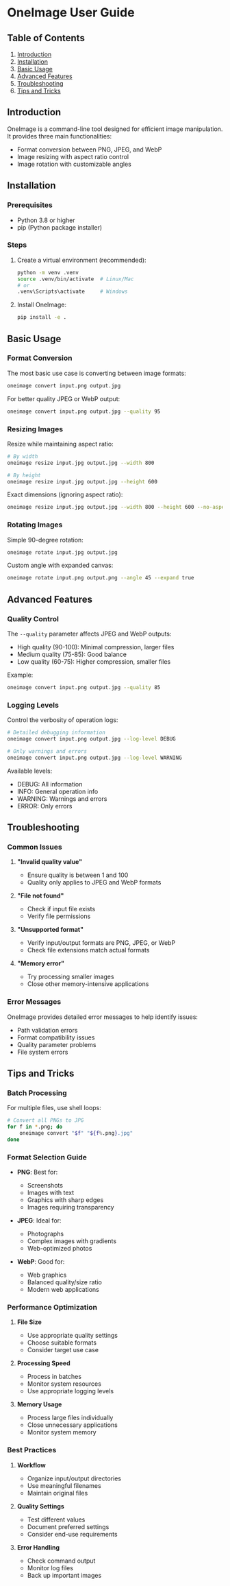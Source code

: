 # OneImage User Guide

## Table of Contents

1. [Introduction](#introduction)
2. [Installation](#installation)
3. [Basic Usage](#basic-usage)
4. [Advanced Features](#advanced-features)
5. [Troubleshooting](#troubleshooting)
6. [Tips and Tricks](#tips-and-tricks)

## Introduction

OneImage is a command-line tool designed for efficient image manipulation. It provides three main functionalities:
- Format conversion between PNG, JPEG, and WebP
- Image resizing with aspect ratio control
- Image rotation with customizable angles

## Installation

### Prerequisites

- Python 3.8 or higher
- pip (Python package installer)

### Steps

1. Create a virtual environment (recommended):
   ```bash
   python -m venv .venv
   source .venv/bin/activate  # Linux/Mac
   # or
   .venv\Scripts\activate     # Windows
   ```

2. Install OneImage:
   ```bash
   pip install -e .
   ```

## Basic Usage

### Format Conversion

The most basic use case is converting between image formats:

```bash
oneimage convert input.png output.jpg
```

For better quality JPEG or WebP output:
```bash
oneimage convert input.png output.jpg --quality 95
```

### Resizing Images

Resize while maintaining aspect ratio:
```bash
# By width
oneimage resize input.jpg output.jpg --width 800

# By height
oneimage resize input.jpg output.jpg --height 600
```

Exact dimensions (ignoring aspect ratio):
```bash
oneimage resize input.jpg output.jpg --width 800 --height 600 --no-aspect-ratio
```

### Rotating Images

Simple 90-degree rotation:
```bash
oneimage rotate input.jpg output.jpg
```

Custom angle with expanded canvas:
```bash
oneimage rotate input.png output.png --angle 45 --expand true
```

## Advanced Features

### Quality Control

The `--quality` parameter affects JPEG and WebP outputs:

- High quality (90-100): Minimal compression, larger files
- Medium quality (75-85): Good balance
- Low quality (60-75): Higher compression, smaller files

Example:
```bash
oneimage convert input.png output.jpg --quality 85
```

### Logging Levels

Control the verbosity of operation logs:

```bash
# Detailed debugging information
oneimage convert input.png output.jpg --log-level DEBUG

# Only warnings and errors
oneimage convert input.png output.jpg --log-level WARNING
```

Available levels:
- DEBUG: All information
- INFO: General operation info
- WARNING: Warnings and errors
- ERROR: Only errors

## Troubleshooting

### Common Issues

1. **"Invalid quality value"**
   - Ensure quality is between 1 and 100
   - Quality only applies to JPEG and WebP formats

2. **"File not found"**
   - Check if input file exists
   - Verify file permissions

3. **"Unsupported format"**
   - Verify input/output formats are PNG, JPEG, or WebP
   - Check file extensions match actual formats

4. **"Memory error"**
   - Try processing smaller images
   - Close other memory-intensive applications

### Error Messages

OneImage provides detailed error messages to help identify issues:

- Path validation errors
- Format compatibility issues
- Quality parameter problems
- File system errors

## Tips and Tricks

### Batch Processing

For multiple files, use shell loops:

```bash
# Convert all PNGs to JPG
for f in *.png; do
    oneimage convert "$f" "${f%.png}.jpg"
done
```

### Format Selection Guide

- **PNG**: Best for:
  - Screenshots
  - Images with text
  - Graphics with sharp edges
  - Images requiring transparency

- **JPEG**: Ideal for:
  - Photographs
  - Complex images with gradients
  - Web-optimized photos

- **WebP**: Good for:
  - Web graphics
  - Balanced quality/size ratio
  - Modern web applications

### Performance Optimization

1. **File Size**
   - Use appropriate quality settings
   - Choose suitable formats
   - Consider target use case

2. **Processing Speed**
   - Process in batches
   - Monitor system resources
   - Use appropriate logging levels

3. **Memory Usage**
   - Process large files individually
   - Close unnecessary applications
   - Monitor system memory

### Best Practices

1. **Workflow**
   - Organize input/output directories
   - Use meaningful filenames
   - Maintain original files

2. **Quality Settings**
   - Test different values
   - Document preferred settings
   - Consider end-use requirements

3. **Error Handling**
   - Check command output
   - Monitor log files
   - Back up important images
